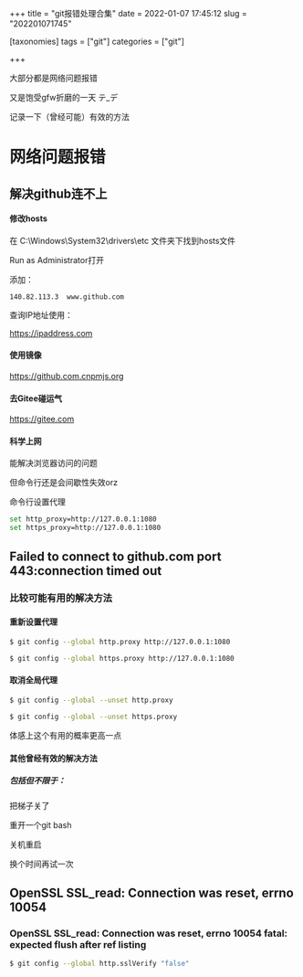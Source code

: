 +++
title = "git报错处理合集"
date = 2022-01-07 17:45:12
slug = "202201071745"

[taxonomies]
tags = ["git"]
categories = ["git"]

+++

<!-- more -->

大部分都是网络问题报错

又是饱受gfw折磨的一天 テ_デ

记录一下（曾经可能）有效的方法



# 网络问题报错

## 解决github连不上

#### 修改hosts

在 C:\Windows\System32\drivers\etc 文件夹下找到hosts文件

Run  as Administrator打开

添加：

```
140.82.113.3  www.github.com
```

查询IP地址使用：

<https://ipaddress.com>



#### 使用镜像

<https://github.com.cnpmjs.org>



#### 去Gitee碰运气

<https://gitee.com>



#### 科学上网

能解决浏览器访问的问题

但命令行还是会间歇性失效orz

命令行设置代理

```bash
set http_proxy=http://127.0.0.1:1080
set https_proxy=http://127.0.0.1:1080
```



## Failed to connect to github.com port 443:connection timed out

### 比较可能有用的解决方法

#### 重新设置代理

```bash
$ git config --global http.proxy http://127.0.0.1:1080

$ git config --global https.proxy http://127.0.0.1:1080
```



#### 取消全局代理

```bash
$ git config --global --unset http.proxy
 
$ git config --global --unset https.proxy
```

体感上这个有用的概率更高一点



#### 其他曾经有效的解决方法

##### 包括但不限于：

把梯子关了

重开一个git bash

关机重启

换个时间再试一次



## OpenSSL SSL_read: Connection was reset, errno 10054

### OpenSSL SSL_read: Connection was reset, errno 10054 fatal: expected flush after ref listing

```bash
$ git config --global http.sslVerify "false"
```

